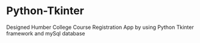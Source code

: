 # Python-Tkinter
 Designed Humber College Course Registration App by using Python Tkinter framework and mySql database
